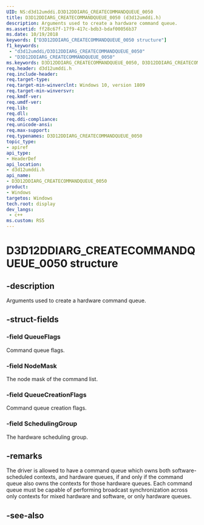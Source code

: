 ```yaml
---
UID: NS:d3d12umddi.D3D12DDIARG_CREATECOMMANDQUEUE_0050
title: D3D12DDIARG_CREATECOMMANDQUEUE_0050 (d3d12umddi.h)
description: Arguments used to create a hardware command queue.
ms.assetid: ff28c67f-17f9-417c-bdb3-bdaf00056b37
ms.date: 10/19/2018
keywords: ["D3D12DDIARG_CREATECOMMANDQUEUE_0050 structure"]
f1_keywords:
 - "d3d12umddi/D3D12DDIARG_CREATECOMMANDQUEUE_0050"
 - "D3D12DDIARG_CREATECOMMANDQUEUE_0050"
ms.keywords: D3D12DDIARG_CREATECOMMANDQUEUE_0050, D3D12DDIARG_CREATECOMMANDQUEUE_0050, 
req.header: d3d12umddi.h
req.include-header:
req.target-type:
req.target-min-winverclnt: Windows 10, version 1809
req.target-min-winversvr:
req.kmdf-ver:
req.umdf-ver:
req.lib:
req.dll:
req.ddi-compliance:
req.unicode-ansi:
req.max-support:
req.typenames: D3D12DDIARG_CREATECOMMANDQUEUE_0050
topic_type: 
- apiref
api_type: 
- HeaderDef
api_location: 
- d3d12umddi.h
api_name: 
- D3D12DDIARG_CREATECOMMANDQUEUE_0050
product:
- Windows
targetos: Windows
tech.root: display
dev_langs:
 - c++
ms.custom: RS5
---
```


# D3D12DDIARG_CREATECOMMANDQUEUE_0050 structure

## -description

Arguments used to create a hardware command queue.

## -struct-fields

### -field QueueFlags

Command queue flags.

### -field NodeMask

The node mask of the command list.

### -field QueueCreationFlags

Command queue creation flags.

### -field SchedulingGroup
 
The hardware scheduling group.

## -remarks

The driver is allowed to have a command queue which owns both software-scheduled contexts, and hardware queues, if and only if the command queue also owns the contexts for those hardware queues. Each command queue must be capable of performing broadcast synchronization across only contexts for mixed hardware and software, or only hardware queues.

## -see-also
